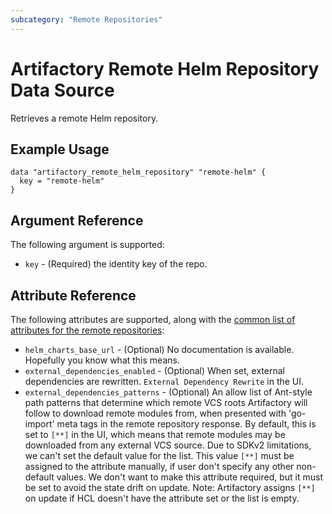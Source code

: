 ```yaml
---
subcategory: "Remote Repositories"
---
```

# Artifactory Remote Helm Repository Data Source

Retrieves a remote Helm repository.

## Example Usage

```hcl
data "artifactory_remote_helm_repository" "remote-helm" {
  key = "remote-helm"
}
```

## Argument Reference

The following argument is supported:

* `key` - (Required) the identity key of the repo.

## Attribute Reference

The following attributes are supported, along with the [common list of attributes for the remote repositories](remote.md):

* `helm_charts_base_url` - (Optional) No documentation is available. Hopefully you know what this means.
* `external_dependencies_enabled` - (Optional) When set, external dependencies are rewritten. `External Dependency Rewrite` in the UI.
* `external_dependencies_patterns` - (Optional) An allow list of Ant-style path patterns that determine which remote VCS roots Artifactory will follow to download remote modules from, when presented with 'go-import' meta tags in the remote repository response. By default, this is set to `[**]` in the UI, which means that remote modules may be downloaded from any external VCS source. Due to SDKv2 limitations, we can't set the default value for the list. This value `[**]` must be assigned to the attribute manually, if user don't specify any other non-default values. We don't want to make this attribute required, but it must be set to avoid the state drift on update. Note: Artifactory assigns `[**]` on update if HCL doesn't have the attribute set or the list is empty.